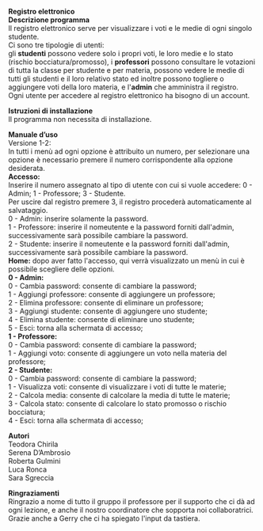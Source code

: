<b>Registro elettronico</b></br>
<b>Descrizione programma</b></br>
Il registro elettronico serve per visualizzare i voti e le medie di ogni singolo studente.</br>
Ci sono tre tipologie di utenti:</br>
gli <b>studenti</b> possono vedere solo i propri voti, le loro medie e lo stato (rischio bocciatura/promosso), i <b>professori</b> possono consultare le votazioni di tutta la classe per studente e per materia, possono vedere le medie di tutti gli studenti e il loro relativo stato ed inoltre possono togliere o aggiungere voti della loro materia, e l'<b>admin</b> che amministra il registro.</br>
Ogni utente per accedere al registro elettronico ha bisogno di un account.</p>

<b>Istruzioni di installazione</b></br>
Il programma non necessita di installazione.

<b>Manuale d’uso</b></br>
Versione 1-2:</br>
In tutti i menù ad ogni opzione è attribuito un numero, per selezionare una opzione è necessario premere il numero corrispondente alla opzione desiderata.</br>
<b>Accesso:</b></br>
Inserire il numero assegnato al tipo di utente con cui si vuole accedere: 0 - Admin; 1 - Professore; 3 - Studente.</br>
Per uscire dal registro premere 3, il registro procederà automaticamente al salvataggio.</br>
0 - Admin: inserire solamente la password.</br>
1 - Professore: inserire il nomeutente e la password forniti dall'admin, successivamente sarà possibile cambiare la password.</br>
2 - Studente: inserire il nomeutente e la password forniti dall'admin, successivamente sarà possibile cambiare la password.</br>
<b>Home:</b> dopo aver fatto l'accesso, qui verrà visualizzato un menù in cui è possibile scegliere delle opzioni.</br>
<b>0 - Admin:</b></br>
0 - Cambia password: consente di cambiare la password;</br>
1 - Aggiungi professore: consente di aggiungere un professore;</br>
2 - Elimina professore: consente di eliminare un professore;</br>
3 - Aggiungi studente: consente di aggiungere uno studente;</br>
4 - Elimina studente: consente di eliminare uno studente;</br>
5 - Esci: torna alla schermata di accesso;</br>
<b>1 - Professore:</b></br>
0 - Cambia password: consente di cambiare la password;</br>
1 - Aggiungi voto: consente di aggiungere un voto nella materia del professore;</br>
<b>2 - Studente:</b></br>
0 - Cambia password: consente di cambiare la password;</br>
1 - Visualizza voti: consente di visualizzare i voti di tutte le materie;</br>
2 - Calcola media: consente di calcolare la media di tutte le materie;</br>
3 - Calcola stato: consente di calcolare lo stato promosso o rischio bocciatura;</br>
4 - Esci: torna alla schermata di accesso;</br>

<b>Autori</b></br>
Teodora Chirila</br>
Serena D’Ambrosio</br>
Roberta Gulmini</br>
Luca Ronca</br>
Sara Sgreccia</br>

<b>Ringraziamenti</b></br>
Ringrazio a nome di tutto il gruppo il professore per il supporto che ci dà ad ogni lezione, e anche il nostro coordinatore che sopporta noi collaboratrici. Grazie anche a Gerry che ci ha spiegato l'input da tastiera.
